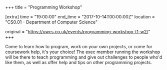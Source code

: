 +++
title = "Programming Workshop"

[extra]
time = "19:00:00"
end_time = "2017-10-14T00:00:00Z"
location = "CS0.01 - Department of Computer Science"

original = "https://uwcs.co.uk/events/programming-workshop-t1-w2/"    
+++

Come to learn how to program, work on your own projects, or come for coursework help, it's your choice\! The exec member running the workshop will be there to teach programming and give out challenges to people who'd like them, as well as offer help and tips on other programming projects.

